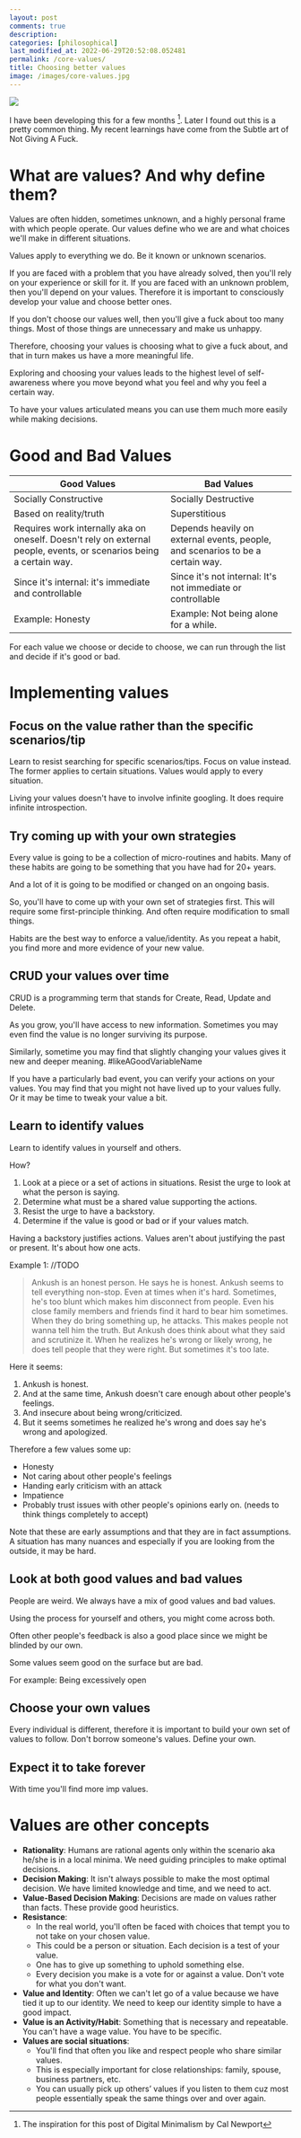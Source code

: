 ```yaml
---
layout: post
comments: true
description:
categories: [philosophical]
last_modified_at: 2022-06-29T20:52:08.052481
permalink: /core-values/
title: Choosing better values
image: /images/core-values.jpg
---
```

![](/images/core-values.jpg)

I have been developing this for a few months [^2]. Later I found out this is a pretty common thing. My recent learnings have come from the Subtle art of Not Giving A Fuck.

# What are values? And why define them?

Values are often hidden, sometimes unknown, and a highly personal frame with which people operate. Our values define who we are and what choices we'll make in different situations.

Values apply to everything we do. Be it known or unknown scenarios.

If you are faced with a problem that you have already solved, then you'll rely on your experience or skill for it. If you are faced with an unknown problem, then you'll depend on your values. Therefore it is important to consciously develop your value and choose better ones.

If you don't choose our values well, then you'll give a fuck about too many things. Most of those things are unnecessary and make us unhappy.

Therefore, choosing your values is choosing what to give a fuck about, and that in turn makes us have a more meaningful life.

Exploring and choosing your values leads to the highest level of self-awareness where you move beyond what you feel and why you feel a certain way.

To have your values articulated means you can use them much more easily while making decisions.

# Good and Bad Values

| Good Values                                                                                    | Bad Values                                                |
|------------------------------------------------------------------------------------------------|-----------------------------------------------------------|
| Socially Constructive                                                                          | Socially Destructive                                      |
| Based on reality/truth                                                                         | Superstitious                                   |
| Requires work internally aka on oneself. Doesn't rely on external people, events, or scenarios being a certain way. | Depends heavily on external events, people, and scenarios to be a certain way. |
| Since it's internal: it's immediate and controllable | Since it's not internal: It's not immediate or controllable|
| Example: Honesty                                                                               | Example: Not being alone for a while.                     |

For each value we choose or decide to choose, we can run through the list and decide if it's good or bad.

# Implementing values

## Focus on the value rather than the specific scenarios/tip

Learn to resist searching for specific scenarios/tips. Focus on value instead. The former applies to certain situations. Values would apply to every situation.

Living your values doesn't have to involve infinite googling. It does require infinite introspection.

## Try coming up with your own strategies

Every value is going to be a collection of micro-routines and habits. Many of these habits are going to be something that you have had for 20+ years.

And a lot of it is going to be modified or changed on an ongoing basis.

So, you'll have to come up with your own set of strategies first. This will require some first-principle thinking. And often require modification to small things.

Habits are the best way to enforce a value/identity. As you repeat a habit, you find more and more evidence of your new value.

## CRUD your values over time

CRUD is a programming term that stands for Create, Read, Update and Delete.

As you grow, you'll have access to new information. Sometimes you may even find the value is no longer surviving its purpose.

Similarly, sometime you may find that slightly changing your values gives it new and deeper meaning. #likeAGoodVariableName

If you have a particularly bad event, you can verify your actions on your values. You may find that you might not have lived up to your values fully. Or it may be time to tweak your value a bit.

## Learn to identify values

Learn to identify values in yourself and others.

How?
1. Look at a piece or a set of actions in situations. Resist the urge to look at what the person is saying.
2. Determine what must be a shared value supporting the actions.
3. Resist the urge to have a backstory.
4. Determine if the value is good or bad or if your values match.

Having a backstory justifies actions. Values aren't about justifying the past or present. It's about how one acts.

Example 1: //TODO

> Ankush is an honest person. He says he is honest. Ankush seems to tell everything non-stop. Even at times when it's hard. Sometimes, he's too blunt which makes him disconnect from people. Even his close family members and friends find it hard to bear him sometimes. When they do bring something up, he attacks. This makes people not wanna tell him the truth. But Ankush does think about what they said and scrutinize it. When he realizes he's wrong or likely wrong, he does tell people that they were right. But sometimes it's too late.

Here it seems:
1. Ankush is honest.
2. And at the same time, Ankush doesn't care enough about other people's feelings.
3. And insecure about being wrong/criticized.
4. But it seems sometimes he realized he's wrong and does say he's wrong and apologized.

Therefore a few values some up:
- Honesty
- Not caring about other people's feelings
- Handing early criticism with an attack
- Impatience
- Probably trust issues with other people's opinions early on. (needs to think things completely to accept)

Note that these are early assumptions and that they are in fact assumptions. A situation has many nuances and especially if you are looking from the outside, it may be hard.

## Look at both good values and bad values

People are weird. We always have a mix of good values and bad values.

Using the process for yourself and others, you might come across both.

Often other people's feedback is also a good place since we might be blinded by our own.

Some values seem good on the surface but are bad.

For example: Being excessively open

## Choose your own values

Every individual is different, therefore it is important to build your own set of values to follow. Don't borrow someone's values. Define your own.

## Expect it to take forever

With time you'll find more imp values.

# Values are other concepts

- **Rationality**: Humans are rational agents only within the scenario aka he/she is in a local minima. We need guiding principles to make optimal decisions.
- **Decision Making**: It isn't always possible to make the most optimal decision. We have limited knowledge and time, and we need to act.
- **Value-Based Decision Making**: Decisions are made on values rather than facts. These provide good heuristics.
- **Resistance**: 
    - In the real world, you'll often be faced with choices that tempt you to not take on your chosen value.
    - This could be a person or situation. Each decision is a test of your value.
    - One has to give up something to uphold something else.
    - Every decision you make is a vote for or against a value. Don't vote for what you don't want.
- **Value and Identity**: Often we can't let go of a value because we have tied it up to our identity. We need to keep our identity simple to have a good impact.
- **Value is an Activity/Habit**: Something that is necessary and repeatable. You can't have a wage value. You have to be specific.
- **Values are social situations**: 
    - You'll find that often you like and respect people who share similar values. 
    - This is especially important for close relationships: family, spouse, business partners, etc.
    - You can usually pick up others’ values if you listen to them cuz most people essentially speak the same things over and over again.

[^1]: Naval Ravikant
[^2]: The inspiration for this post of Digital Minimalism by Cal Newport
[^3]: Photo by <a href="https://unsplash.com/@aidamarie_photography?utm_source=unsplash&utm_medium=referral&utm_content=creditCopyText">Aida L</a> on <a href="https://unsplash.com/s/photos/value?utm_source=unsplash&utm_medium=referral&utm_content=creditCopyText">Unsplash</a>
[^5]: The Subtle Art of Not Giving a F: Mark Manson